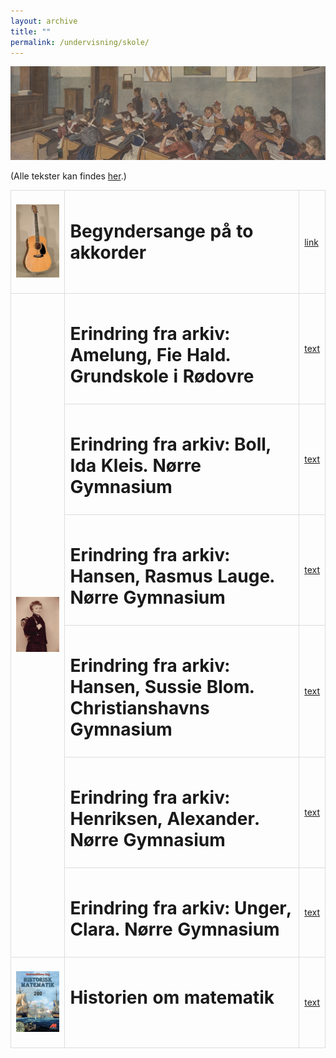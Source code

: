 ```yaml
---
layout: archive
title: ""
permalink: /undervisning/skole/
---
```


<p align="center"><img src="/images/skole.jpg"/></p>

<style>
    table {
        border-collapse: collapse;
        width: 100%;
    }
    th, td {
        border: 1px solid #dddddd;
        padding: 8px;
        text-align: left;
    }
    /* Customize width for specific columns */
    th:nth-child(1), td:nth-child(1) {
        width: 20%; /* First column */
    }
    th:nth-child(2), td:nth-child(2) {
        width: 80%; /* Second column */
    }
</style>

(Alle tekster kan findes [her](https://skolehistorie.au.dk/).)
<table align="center" cellspacing="5" style="text-align: left" width="100%">
<tr>
<td style="vertical-align: top;"><p align="center"><img src="/images/skole/1.png"/></p></td>
<td style="vertical-align: top;"><h1> Begyndersange på to akkorder </h1></td>
<td><a href="https://www.mobilmusik.mogens-soerensen.dk/Begyndersange-paa-to-akkorder.pdf">link</a></td>
</tr>

<tr>
<td rowspan="6"><p align="center"><img src="/images/skole/2.png"/></p></td>
<td style="vertical-align: top;"><h1> Erindring fra arkiv: Amelung, Fie Hald. Grundskole i Rødovre </h1></td>
<td><a href="https://skolehistorie.au.dk/fileadmin/skolehistorie/Undervisningsmaterialer/Materialer/2692.pdf">text</a></td>
</tr>

<tr>
<td style="vertical-align: top;"><h1> Erindring fra arkiv: Boll, Ida Kleis. Nørre Gymnasium </h1></td>
<td><a href="https://skolehistorie.au.dk/fileadmin/skolehistorie/Undervisningsmaterialer/Materialer/2663.pdf">text</a></td>
</tr>

<tr>
<td style="vertical-align: top;"><h1> Erindring fra arkiv: Hansen, Rasmus Lauge. Nørre Gymnasium </h1></td>
<td><a href="https://skolehistorie.au.dk/fileadmin/skolehistorie/Undervisningsmaterialer/Materialer/2711.pdf">text</a></td>
</tr>

<tr>
<td style="vertical-align: top;"><h1> Erindring fra arkiv: Hansen, Sussie Blom. Christianshavns Gymnasium </h1></td>
<td><a href="https://skolehistorie.au.dk/fileadmin/skolehistorie/Undervisningsmaterialer/Materialer/2713.pdf">text</a></td>
</tr>

<tr>
<td style="vertical-align: top;"><h1> Erindring fra arkiv: Henriksen, Alexander. Nørre Gymnasium </h1></td>
<td><a href="https://skolehistorie.au.dk/fileadmin/skolehistorie/Undervisningsmaterialer/Materialer/2656.pdf">text</a></td>
</tr>

<tr>
<td style="vertical-align: top;"><h1> Erindring fra arkiv: Unger, Clara. Nørre Gymnasium </h1></td>
<td><a href="https://skolehistorie.au.dk/fileadmin/skolehistorie/Undervisningsmaterialer/Materialer/2720.pdf">text</a></td>
</tr>

<tr>
<td style="vertical-align: top;"><p align="center"><img src="/images/skole/3.png"/></p></td>
<td style="vertical-align: top;"><h1> Historien om matematik </h1></td>
<td><a href="https://dkmat.dk/wp-content/uploads/2014/08/Bogen-til-MatDag2014-34indledende_sider_konkurrencer.pdf">text</a></td>
</tr>
</table>